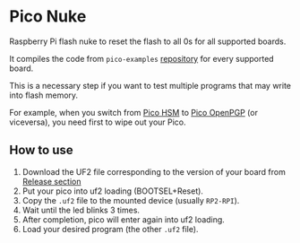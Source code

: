# Pico Nuke
Raspberry Pi flash nuke to reset the flash to all 0s for all supported boards.

It compiles the code from `pico-examples` [repository](https://github.com/raspberrypi/pico-examples/blob/master/flash/nuke/nuke.c) for every supported board. 

This is a necessary step if you want to test multiple programs that may write into flash memory.

For example, when you switch from [Pico HSM](https://github.com/polhenarejos/pico-hsm) to [Pico OpenPGP](https://github.com/polhenarejos/pico-openpgp) (or viceversa), you need first to wipe out your Pico.

## How to use
1. Download the UF2 file corresponding to the version of your board from [Release section](https://github.com/polhenarejos/pico-nuke/releases)
2. Put your pico into uf2 loading (BOOTSEL+Reset).
3. Copy the `.uf2` file to the mounted device (usually `RP2-RPI`).
4. Wait until the led blinks 3 times.
5. After completion, pico will enter again into uf2 loading.
6. Load your desired program (the other `.uf2` file).
